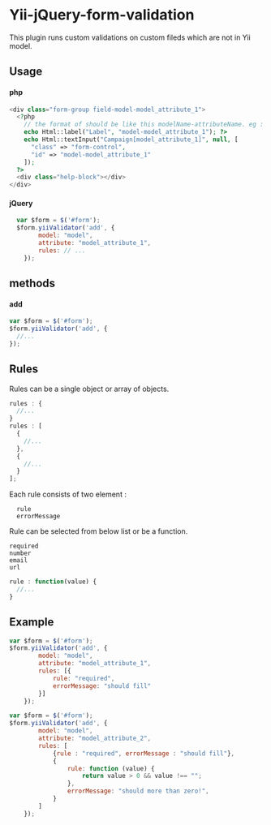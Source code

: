 # Yii-jQuery-form-validation
This plugin runs custom validations on custom fileds which are not in Yii model.

<h2>Usage</h2>
<h4>php</h4>

```php
<div class="form-group field-model-model_attribute_1">
  <?php
    // the format of should be like this modelName-attributeName. eg : model is book, attribute of model is name => book-name
    echo Html::label("Label", "model-model_attribute_1"); ?>
    echo Html::textInput("Campaign[model_attribute_1]", null, [
      "class" => "form-control",
      "id" => "model-model_attribute_1"
    ]);
  ?>
  <div class="help-block"></div>
</div>
```

<h4>jQuery</h4>

```javascript
  var $form = $('#form');
  $form.yiiValidator('add', {
        model: "model",
        attribute: "model_attribute_1",
        rules: // ...
    });
```

<h2>methods</h2>
<h4>add</h4>

```javascript
var $form = $('#form');
$form.yiiValidator('add', {
  //...
});
```

<h2>Rules</h2>
Rules can be a single object or array of objects.

```javascript
rules : {
  //...
}
rules : [
  {
    //...
  },
  {
    //...
  }
];
```

Each rule consists of two element :
```
  rule
  errorMessage
```

Rule can be selected from below list or be a function.
```
required
number
email
url
```

```javascript
rule : function(value) {
  //...
}
```

<h2>Example</h2>

```javascript
var $form = $('#form');
$form.yiiValidator('add', {
        model: "model",
        attribute: "model_attribute_1",
        rules: [{
            rule: "required",
            errorMessage: "should fill"
        }]
    });
```

```javascript
var $form = $('#form');
$form.yiiValidator('add', {
        model: "model",
        attribute: "model_attribute_2",
        rules: [
            {rule : "required", errorMessage : "should fill"},
            {
                rule: function (value) {
                    return value > 0 && value !== "";
                },
                errorMessage: "should more than zero!",
            }
        ]
    });
```
